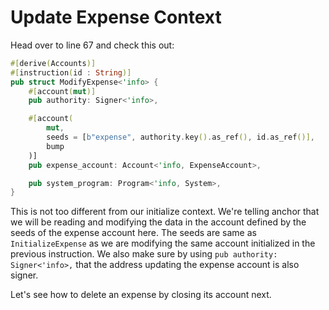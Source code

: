 # Update Expense Context

Head over to line 67 and check this out:

```rust
#[derive(Accounts)]
#[instruction(id : String)]
pub struct ModifyExpense<'info> {
    #[account(mut)]
    pub authority: Signer<'info>,

    #[account(
        mut,
        seeds = [b"expense", authority.key().as_ref(), id.as_ref()], 
        bump
    )]
    pub expense_account: Account<'info, ExpenseAccount>,

    pub system_program: Program<'info, System>,
}
```

This is not too different from our initialize context. We're telling anchor that we will be reading and modifying the data in the account defined by the seeds of the expense account here. The seeds are same as `InitializeExpense` as we are modifying the same account initialized in the previous instruction.
We also make sure by using `pub authority: Signer<'info>,` that the address updating the expense account is also signer.

Let's see how to delete an expense by closing its account next.
